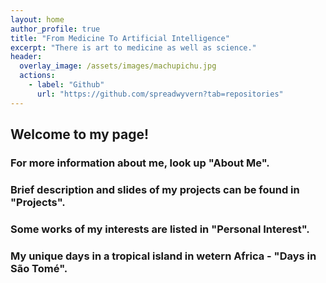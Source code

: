 ```yaml
---
layout: home
author_profile: true
title: "From Medicine To Artificial Intelligence"
excerpt: "There is art to medicine as well as science."
header:
  overlay_image: /assets/images/machupichu.jpg
  actions:
    - label: "Github"
      url: "https://github.com/spreadwyvern?tab=repositories"
---
```

## Welcome to my page!

### For more information about me, look up "About Me".

### Brief description and slides of my projects can be found in "Projects".

### Some works of my interests are listed in "Personal Interest".

### My unique days in a tropical island in wetern Africa - "Days in São Tomé".